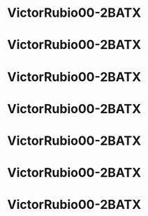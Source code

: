 # VictorRubio00-2BATX
# VictorRubio00-2BATX
# VictorRubio00-2BATX
# VictorRubio00-2BATX
# VictorRubio00-2BATX
# VictorRubio00-2BATX
# VictorRubio00-2BATX
